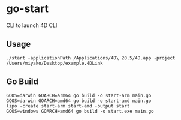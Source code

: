 # go-start
CLI to launch 4D CLI

## Usage

```
./start -applicationPath /Applications/4D\ 20.5/4D.app -project /Users/miyako/Desktop/example.4DLink
```

## Go Build

```
GOOS=darwin GOARCH=arm64 go build -o start-arm main.go
GOOS=darwin GOARCH=amd64 go build -o start-amd main.go
lipo -create start-arm start-amd -output start
GOOS=windows GOARCH=amd64 go build -o start.exe main.go
```

